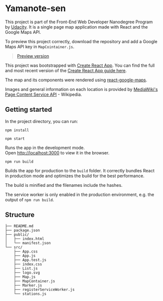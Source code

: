 # Yamanote-sen

This project is part of the Front-End Web Developer Nanodegree Program by [Udacity](https://www.udacity.com/). It is a single page map application made with React and the Google Maps API.

To preview this project correctly, download the repository and add a Google Maps API key in `MapCointainer.js`.
>[Preview version](https://zbianca.github.io/yamanote/index.html)

This project was bootstrapped with [Create React App](https://github.com/facebookincubator/create-react-app). You can find the full and most recent version of the [Create React App guide here](https://github.com/facebookincubator/create-react-app/blob/master/packages/react-scripts/template/README.md).

The map and its components were rendered using [react-google-maps](react-google-maps).

Images and general information on each location is provided by [MediaWiki's Page Content Service API](https://www.mediawiki.org/wiki/Page_Content_Service) - Wikipedia.

## Getting started

In the project directory, you can run:

  `npm install`

  `npm start`

Runs the app in the development mode.<br>
Open [http://localhost:3000](http://localhost:3000) to view it in the browser.

  `npm run build`

Builds the app for production to the `build` folder. It correctly bundles React in production mode and optimizes the build for the best performance.

The build is minified and the filenames include the hashes.

The service worker is only enabled in the production environment,
e.g. the output of `npm run build`.

## Structure

```
├── README.md
├── package.json
├── public/
│   ├── index.html
│   └── manifest.json
└── src/
    ├── App.css
    ├── App.js
    ├── App.test.js
    ├── index.css
    ├── List.js
    ├── logo.svg
    ├── Map.js
    ├── MapContainer.js
    ├── Marker.js
    ├── registerServiceWorker.js
    └── stations.js
```